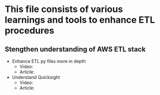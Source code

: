 # This file consists of various learnings and tools to enhance ETL procedures

## Stengthen understanding of AWS ETL stack

- Enhance ETL py files more in depth
   - Video:
   - Article:
- Understand Quicksight
   - Video:
   - Article:
